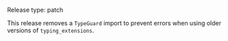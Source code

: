 Release type: patch


This release removes a `TypeGuard` import to prevent errors
when using older versions of `typing_extensions`.
